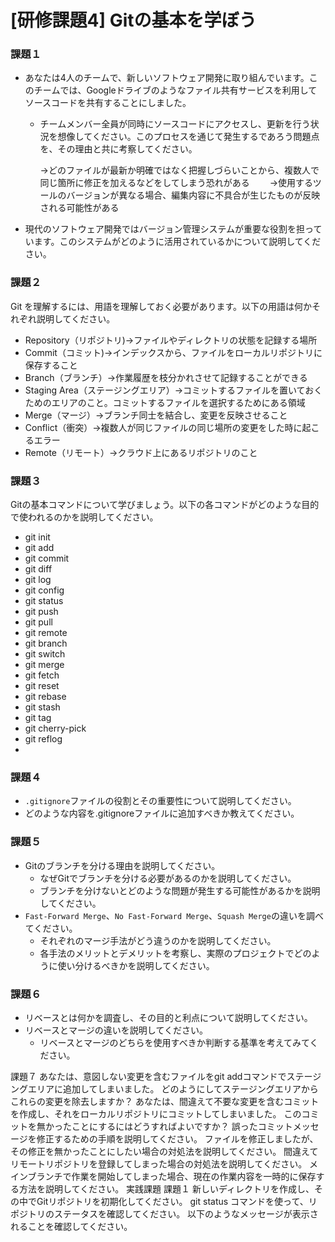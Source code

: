 # [研修課題4] Gitの基本を学ぼう

### 課題１

- あなたは4人のチームで、新しいソフトウェア開発に取り組んでいます。このチームでは、Googleドライブのようなファイル共有サービスを利用してソースコードを共有することにしました。
    - チームメンバー全員が同時にソースコードにアクセスし、更新を行う状況を想像してください。このプロセスを通じて発生するであろう問題点を、その理由と共に考察してください。
       
      →どのファイルが最新か明確ではなく把握しづらいことから、複数人で同じ箇所に修正を加えるなどをしてしまう恐れがある　　
      →使用するツールのバージョンが異なる場合、編集内容に不具合が生じたものが反映される可能性がある
      
- 現代のソフトウェア開発ではバージョン管理システムが重要な役割を担っています。このシステムがどのように活用されているかについて説明してください。

### 課題２

Git を理解するには、用語を理解しておく必要があります。以下の用語は何かそれぞれ説明してください。

- Repository（リポジトリ)→ファイルやディレクトリの状態を記録する場所
- Commit（コミット)→インデックスから、ファイルをローカルリポジトリに保存すること
- Branch（ブランチ）→作業履歴を枝分かれさせて記録することができる
- Staging Area（ステージングエリア）→コミットするファイルを置いておくためのエリアのこと。コミットするファイルを選択するためにある領域
- Merge（マージ）→ブランチ同士を結合し、変更を反映させること
- Conflict（衝突）→複数人が同じファイルの同じ場所の変更をした時に起こるエラー
- Remote（リモート）→クラウド上にあるリポジトリのこと

### 課題３

Gitの基本コマンドについて学びましょう。以下の各コマンドがどのような目的で使われるのかを説明してください。

- git init
- git add
- git commit
- git diff
- git log
- git config
- git status
- git push
- git pull
- git remote
- git branch
- git switch
- git merge
- git fetch
- git reset
- git rebase
- git stash
- git tag
- git cherry-pick
- git reflog
- 
### 課題４

- `.gitignore`ファイルの役割とその重要性について説明してください。
- どのような内容を.gitignoreファイルに追加すべきか教えてください。

### 課題５

- Gitのブランチを分ける理由を説明してください。
    - なぜGitでブランチを分ける必要があるのかを説明してください。
    - ブランチを分けないとどのような問題が発生する可能性があるかを説明してください。
- `Fast-Forward Merge`、`No Fast-Forward Merge`、`Squash Merge`の違いを調べてください。
    - それぞれのマージ手法がどう違うのかを説明してください。
    - 各手法のメリットとデメリットを考察し、実際のプロジェクトでどのように使い分けるべきかを説明してください。

### 課題６

- リベースとは何かを調査し、その目的と利点について説明してください。
- リベースとマージの違いを説明してください。
    - リベースとマージのどちらを使用すべきか判断する基準を考えてみてください。

課題７
あなたは、意図しない変更を含むファイルをgit addコマンドでステージングエリアに追加してしまいました。
どのようにしてステージングエリアからこれらの変更を除去しますか？
あなたは、間違えて不要な変更を含むコミットを作成し、それをローカルリポジトリにコミットしてしまいました。
このコミットを無かったことにするにはどうすればよいですか？
誤ったコミットメッセージを修正するための手順を説明してください。
ファイルを修正しましたが、その修正を無かったことにしたい場合の対処法を説明してください。
間違えてリモートリポジトリを登録してしまった場合の対処法を説明してください。
メインブランチで作業を開始してしまった場合、現在の作業内容を一時的に保存する方法を説明してください。
実践課題
課題１
新しいディレクトリを作成し、その中でGitリポジトリを初期化してください。
git status コマンドを使って、リポジトリのステータスを確認してください。
以下のようなメッセージが表示されることを確認してください。

